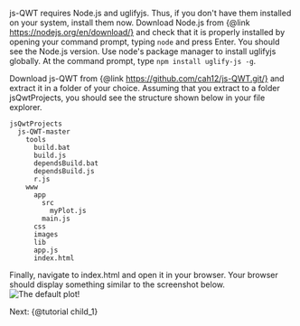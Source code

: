 
js-QWT requires Node.js and uglifyjs. Thus, if you don't have them installed on your system, install them now. Download Node.js from {@link https://nodejs.org/en/download/} and check that it is properly installed by opening your command prompt, typing `node` and press Enter. You should see the Node.js version. Use node's package manager to install uglifyjs globally. At the command prompt, type `npm install uglify-js -g`.

Download js-QWT from {@link https://github.com/cah12/js-QWT.git/} and extract it in a folder of your choice. Assuming that you extract to a folder jsQwtProjects, you should see the structure shown below in your file explorer.

    jsQwtProjects
      js-QWT-master
        tools
          build.bat
          build.js
          dependsBuild.bat
          dependsBuild.js
          r.js
        www
          app
            src
              myPlot.js
            main.js
          css
          images
          lib
          app.js
          index.html

Finally, navigate to index.html and open it in your browser. Your browser should display something similar to the screenshot below.
![The default plot!](./img/plot1.png "The default plot")

Next: {@tutorial child_1}

